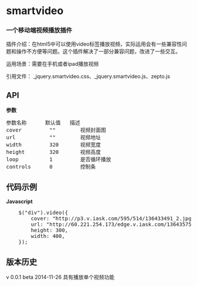 smartvideo
========

### 一个移动端视频播放插件

  插件介绍：在html5中可以使用video标签播放视频，实际运用会有一些兼容性问题和操作不方便等问题。这个插件解决了一部分兼容问题，改进了一些交互。
  
  运用场景：需要在手机或者ipad播放视频
  
  引用文件： _jquery.smartvideo.css、_jquery.smartvideo.js、zepto.js

API
---
**参数**

<pre>
参数名称      默认值  	描述
cover         ""    	视频封面图
url           ""    	视频地址
width  		  320 		视频宽度
height        320    	视频高度
loop          1       	是否循环播放
controls	  0     	控制条
</pre>


代码示例
---------

**Javascript**
<pre>
	$("div").video({
		cover: "http://p3.v.iask.com/595/514/136433491_2.jpg",
		url: "http://60.221.254.173/edge.v.iask.com/136435750.mp4?KID=sina,viask&Expires=1417104000&ssig=y7NWkb%2BooF&wshc_tag=1&wsts_tag=5475ab4c&wsid_tag=3d87a95c&wsiphost=ipdbm",
		height: 300,
		width: 400,
	});  
</pre>

版本历史
--------
v 0.0.1     beta    2014-11-26    具有播放单个视频功能
